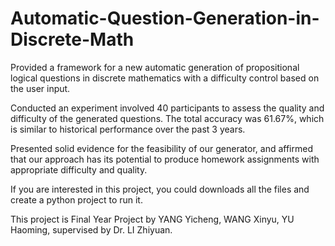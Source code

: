 # Automatic-Question-Generation-in-Discrete-Math
Provided a framework for a new automatic generation of propositional logical questions in discrete mathematics with a difficulty control based on the user input.

Conducted an experiment involved 40 participants to assess the quality and difficulty of the generated questions. The total accuracy was 61.67%, which is similar to historical performance over the past 3 years.

Presented solid evidence for the feasibility of our generator, and affirmed that our approach has its potential to produce homework assignments with appropriate difficulty and quality.

If you are interested in this project, you could downloads all the files and create a python project to run it.

This project is Final Year Project by YANG Yicheng, WANG Xinyu, YU Haoming, supervised by Dr. LI Zhiyuan.
